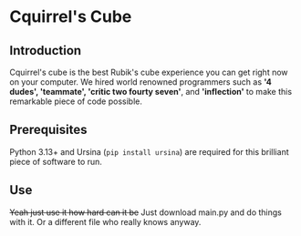 # Cquirrel's Cube

## Introduction
Cquirrel's cube is the best Rubik's cube experience you can get right now on your computer. We hired world renowned programmers such as **'4 dudes', 'teammate', 'critic two fourty seven'**, and **'inflection'** to make this remarkable piece of code possible. 

## Prerequisites
Python 3.13+ and Ursina (```pip install ursina```) are required for this brilliant piece of software to run.

## Use
~~Yeah just use it how hard can it be~~
Just download main.py and do things with it.
Or a different file who really knows anyway.
